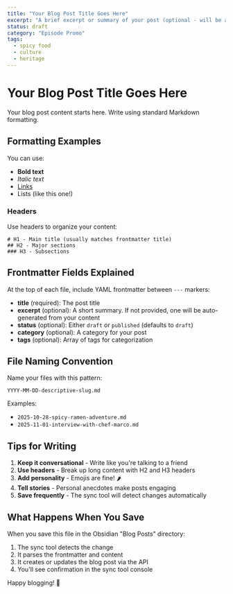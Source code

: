 ```yaml
---
title: "Your Blog Post Title Goes Here"
excerpt: "A brief excerpt or summary of your post (optional - will be auto-generated if not provided)"
status: draft
category: "Episode Promo"
tags:
  - spicy food
  - culture
  - heritage
---
```


# Your Blog Post Title Goes Here

Your blog post content starts here. Write using standard Markdown formatting.

## Formatting Examples

You can use:
- **Bold text**
- *Italic text*
- [Links](https://example.com)
- Lists (like this one!)

### Headers

Use headers to organize your content:

```
# H1 - Main title (usually matches frontmatter title)
## H2 - Major sections
### H3 - Subsections
```

## Frontmatter Fields Explained

At the top of each file, include YAML frontmatter between `---` markers:

- **title** (required): The post title
- **excerpt** (optional): A short summary. If not provided, one will be auto-generated from your content
- **status** (optional): Either `draft` or `published` (defaults to `draft`)
- **category** (optional): A category for your post
- **tags** (optional): Array of tags for categorization

## File Naming Convention

Name your files with this pattern:
```
YYYY-MM-DD-descriptive-slug.md
```

Examples:
- `2025-10-28-spicy-ramen-adventure.md`
- `2025-11-01-interview-with-chef-marco.md`

## Tips for Writing

1. **Keep it conversational** - Write like you're talking to a friend
2. **Use headers** - Break up long content with H2 and H3 headers
3. **Add personality** - Emojis are fine! 🌶️
4. **Tell stories** - Personal anecdotes make posts engaging
5. **Save frequently** - The sync tool will detect changes automatically

## What Happens When You Save

When you save this file in the Obsidian "Blog Posts" directory:
1. The sync tool detects the change
2. It parses the frontmatter and content
3. It creates or updates the blog post via the API
4. You'll see confirmation in the sync tool console

Happy blogging! 🎉
